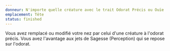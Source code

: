 ```yaml
---
donneur: N'importe quelle créature avec le trait Odorat Précis ou Ouïe et Odorat Précis
emplacement: Tête
status: finished
---
```

Vous avez remplacé ou modifié votre nez par celui d'une créature à l'odorat précis. Vous avez l'avantage aux jets de Sagesse (Perception) qui se repose sur l'odorat.